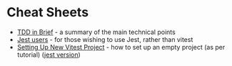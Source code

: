 # Cheat Sheets

- [TDD in Brief](./tdd-in-brief.md) - a summary of the main technical points
- [Jest users](./jest-users.md) - for those wishing to use Jest, rather than vitest
- [Setting Up New Vitest Project](./vitest/section%201/fresh-project/README.md) - how to set up an empty project (as per tutorial) ([jest version](./jest/section%201/fresh-project/README.md))
